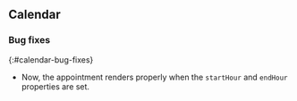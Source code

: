 ## Calendar

### Bug fixes
{:#calendar-bug-fixes}

* Now, the appointment renders properly when the `startHour` and `endHour` properties are set.